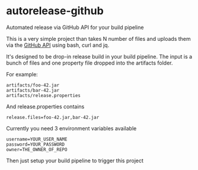 autorelease-github
==================

Automated release via GitHub API for your build pipeline

This is a very simple project than takes N number of files and uploads them via the [GitHub API](https://developer.github.com/v3/repos/releases/) using bash, curl and jq.

It's designed to be drop-in release build in your build pipeline. The input is a bunch of files and one property file dropped into the artifacts folder. 

For example:
```
artifacts/foo-42.jar
artifacts/bar-42.jar
artifacts/release.properties
```

And release.properties contains

```
release.files=foo-42.jar,bar-42.jar
```

Currently you need 3 environment variables available

```
username=YOUR_USER_NAME
password=YOUR_PASSWORD
owner=THE_OWNER_OF_REPO
```


Then just setup your build pipeline to trigger this project
